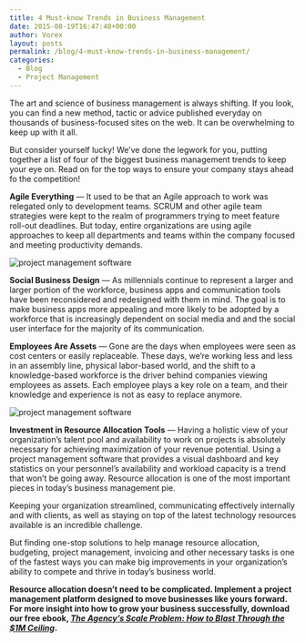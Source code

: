 ```yaml
---
title: 4 Must-know Trends in Business Management
date: 2015-08-19T16:47:48+00:00
author: Vorex
layout: posts
permalink: /blog/4-must-know-trends-in-business-management/
categories:
  - Blog
  - Project Management
---
```

The art and science of business management is always shifting. If you look, you can find a new method, tactic or advice published everyday on thousands of business-focused sites on the web. It can be overwhelming to keep up with it all.<!--more-->

But consider yourself lucky! We&#8217;ve done the legwork for you, putting together a list of four of the biggest business management trends to keep your eye on. Read on for the top ways to ensure your company stays ahead fo the competition!

**Agile Everything** &#8212; It used to be that an Agile approach to work was relegated only to development teams. SCRUM and other agile team strategies were kept to the realm of programmers trying to meet feature roll-out deadlines. But today, entire organizations are using agile approaches to keep all departments and teams within the company focused and meeting productivity demands.

![project management software](https://media.giphy.com/media/yEYiScV53Yeo8/giphy.gif)

**Social Business Design** &#8212; As millennials continue to represent a larger and larger portion of the workforce, business apps and communication tools have been reconsidered and redesigned with them in mind. The goal is to make business apps more appealing and more likely to be adopted by a workforce that is increasingly dependent on social media and and the social user interface for the majority of its communication.

**Employees Are Assets** &#8212; Gone are the days when employees were seen as cost centers or easily replaceable. These days, we&#8217;re working less and less in an assembly line, physical labor-based world, and the shift to a knowledge-based workforce is the driver behind companies viewing employees as assets. Each employee plays a key role on a team, and their knowledge and experience is not as easy to replace anymore.

![project management software](https://media.giphy.com/media/8WNLu9j2b48KI/giphy.gif)

**Investment in Resource Allocation Tools** &#8212; Having a holistic view of your organization&#8217;s talent pool and availability to work on projects is absolutely necessary for achieving maximization of your revenue potential. Using a project management software that provides a visual dashboard and key statistics on your personnel&#8217;s availability and workload capacity is a trend that won&#8217;t be going away. Resource allocation is one of the most important pieces in today&#8217;s business management pie.

Keeping your organization streamlined, communicating effectively internally and with clients, as well as staying on top of the latest technology resources available is an incredible challenge.

But finding one-stop solutions to help manage resource allocation, budgeting, project management, invoicing and other necessary tasks is one of the fastest ways you can make big improvements in your organization&#8217;s ability to compete and thrive in today&#8217;s business world.

**Resource allocation doesn&#8217;t need to be complicated. Implement a project management platform designed to move businesses like yours forward. For more insight into how to grow your business successfully, download our free ebook, [_The Agency&#8217;s Scale Problem: How to Blast Through the $1M Ceiling_](http://vorex.hs-sites.com/agency-scale-ebook?__hstc=100746398.b2843db0333d5242d1d7cad84e1e93d1.1428948442272.1440088214534.1440111637810.63&__hssc=100746398.17.1440111637810&__hsfp=3345652249).**
